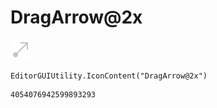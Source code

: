# DragArrow@2x
![](/img/DragArrow@2x.png)

``` CSharp
EditorGUIUtility.IconContent("DragArrow@2x")
```
```
4054076942599893293
```
